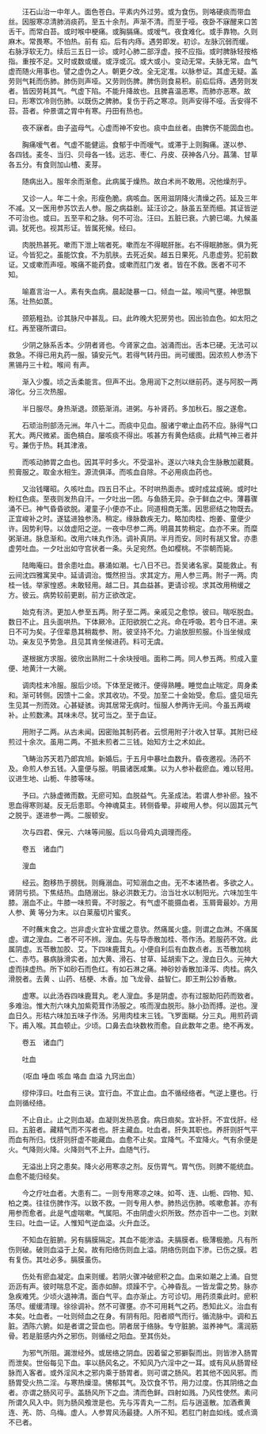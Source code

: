 <!-- { "loadSidebar": true } -->
　　汪石山治一中年人。面色苍白。平素内外过劳。或为食伤。则咯硬痰而带血丝。因服寒凉清肺消痰药。至五十余剂。声渐不清。而至于哑。夜卧不寐醒来口苦舌干。而常白苔。或时喉中梗痛。或胸膈痛。或嗳气。夜食难化。或手靠物。久则麻木。常畏寒。不怕热。前有 疝。后有内痔。遇劳即发。初诊。左脉沉弱而缓。右脉浮软无力。续后三五日一诊。或时心肺二部浮虚。按不应指。或时脾脉轻按格指。重按不足。又时或数或缓。或浮或沉。或大或小。变动无常。夫脉无常。血气虚而随火用事也。譬之虚伪之人。朝更夕改。全无定准。以脉参证。其虚无疑。盖劳则气耗而伤肺。肺伤则声哑。又劳则伤脾。脾伤则食易积。前疝后痔。遇劳则发者。皆因劳耗其气。气虚下陷。不能升降故也。且脾喜温恶寒。而肺亦恶寒。故曰。形寒饮冷则伤肺。以既伤之脾肺。复伤于药之寒凉。则声安得不哑。舌安得不苔。苔者。仲景谓之胃中有寒。丹田有热也。

　　夜不寐者。由子盗母气。心虚而神不安也。痰中血丝者。由脾伤不能固血也。

　　胸痛嗳气者。气虚不能健运。食郁于中而嗳气。或滞于上则胸痛。遂以参、 各四钱。麦冬、当归、贝母各一钱。远志、枣仁、丹皮、茯神各八分。菖蒲、甘草各五分。有食则加山楂、麦芽。

　　随病出入。服年余而渐愈。此病属于燥热。故白术尚不敢用。况他燥剂乎。

　　又诊一人。年二十余。形瘦色脆。病咳血。医用滋阴降火清燥之药。延及三年不减。又一医用参苏饮去人参。服之病益剧。延汪诊之。脉虽五至而细。其证皆逆不可治也。或曰。五至平和之脉。何不可治。汪曰。五脏已衰。六腑已竭。九候虽调。犹死也。视其形证。皆属死候。经曰。

　　肉脱热甚死。嗽而下泄上喘者死。嗽而左不得眠肝胀。右不得眠肺胀。俱为死证。今皆犯之。虽能饮食。不为肌肤。去死近矣。越五日果死。凡患虚劳。犯前数证。又或嗽而声哑。喉痛不能药食。或嗽而肛门发 者。皆在不救。医者不可不知。

　　喻嘉言治一人。素有失血病。晨起陡暴一口。倾血一盆。喉间气壅。神思飘荡。壮热如蒸。

　　颈筋粗劲。诊其脉尺中甚乱。曰。此昨晚大犯房劳也。因出验血色。如太阳之红。再至寝所谓曰。

　　少阴之脉系舌本。少阴者肾也。今肾家之血。汹涌而出。舌本已硬。无法可以救急。不得已用丸药一服。镇安元气。若得气转丹田。尚可缓图。因浓煎人参汤下黑锡丹三十粒。喉间 有声。

　　渐入少腹。顷之舌柔能言。但声不出。急用润下之剂以继前药。遂与阿胶一两溶化。分三次热服。

　　半日服尽。身热渐退。颈筋渐消。进粥。与补肾药。多加秋石。服之遂愈。

　　石顽治刑部汤元洲。年八十二。而痰中见血。服诸宁嗽止血药不应。脉得气口芤大。两尺微紧。面色槁白。屡咳痰不得出。咳甚方有黄色结痰。此精气神三者并亏。兼伤于热。耗其津液。

　　而咳动肺胃之血也。因其平时多火。不受温补。遂以六味丸合生脉散加葳蕤。煎膏服之。取金水相生。源流俱泽。而咳血自除。不必用痰血药也。

　　又治钱曙昭。久咳吐血。四五日不止。不时哄热面赤。或时成盆成碗。或时吐粉红色痰。至夜则发热自汗。一夕吐出一团。与鱼肠无异。杂于鲜血之中。薄暮骤涌不已。神气昏昏欲脱。灌童子小便亦不止。同道相商无策。因思瘀结之物既去。正宜峻补之时。遂猛进独参汤。稍定。缘脉数疾无力。略加肉桂、炮姜、童便少许。因势利导。以敛虚阳之逆。一夜中尽参二两。明晨其势稍定。血亦不来。而糜粥渐进。脉息渐和。改用六味丸作汤。调补真阴。半月而安。同时有胡又曾。亦患虚劳吐血。一夕吐出如守宫状者一条。头足宛然。色如樱桃。不崇朝而毙。

　　陆晦庵曰。昔余患吐血。暴涌如潮。七八日不已。吾吴诸名家。莫能救止。有云间沈四雅寓吴中。延请调治。慨然担当。求其定方。用人参三两。附子一两。肉桂一钱。举家惶惑。未敢轻用。越二日。其血益甚。更请诊视。求其改用稍缓之方。彼云。病势较前更剧。前方正欲改定。

　　始克有济。更加人参至五两。附子至二两。亲戚见之愈惊。彼曰。喘呕脱血。数日不止。且头面哄热。下体厥冷。正阳欲脱亡之兆。命在呼吸。若今日不进。来日不可为矣。子侄辈恳其稍裁参、附。彼坚持不允。力谕放胆煎服。仆当坐候成功。亲友见予势急。且见其肯坐候进药。料可无虞。

　　遂根据方求服。彼欣出熟附二十余块授咀。面称二两。同人参五两。煎成入童便、地黄汁一大碗。

　　调肉桂末冷服。服后少顷。下体至足微汗。便得熟睡。睡觉血止喘定。周身柔和。渐可转侧。因馈十二金。求其收功。不受。加至二十金始受。愈后。盛见垣先生见其一剂而效。心甚疑骇。询其居常无病时。恒服人参两许无间。今虽五两峻补。止煎数沸。其味未尽。犹可当之。至于血证。

　　用附子二两。从古未闻。因密贻其制药者。云惯用附子汁收入甘草。其附已经煎过十余次。虽用二两。不抵未煎者二三钱。始知方士之术如此。

　　飞畴治苏天若乃郎宾旭。新婚后。于五月中暴吐血数升。昏夜邀视。汤药不及。命煎人参五钱。入童便与服。明晨诸医咸集。以为人参补截瘀血。难以轻用。议进生地、山栀、牛膝等味。

　　予曰。六脉虚微而数。无瘀可知。血脱益气。先圣成法。若谓人参补瘀。独不思血得寒则凝。反无后患耶。今神魂莫主。转侧昏晕。非峻用人参。何以固其元气之脱乎。遂进参一两。二服顿安。

　　次与四君、保元、六味等间服。后以乌骨鸡丸调理而痊。

　　卷五　诸血门

　　溲血

　　经云。胞移热于膀胱。则癃溺血。可知溺血之由。无不本诸热者。多欲之人。肾阴亏损。下焦结热。血随溺出。脉必洪数无力。治当壮水以制阳光。六味加生牛膝。溺血不止。牛膝一味煎膏。不时服之。有气虚不能摄血者。玉屑膏最妙。方用人参、黄 等分为末。以白莱菔切片蜜炙。

　　不时蘸末食之。岂非虚火宜补宜缓之意欤。然痛属火盛。则谓之血淋。不痛属虚。谓之溲血。二者不可不辨。溲血。先与导赤散加桂、苓作汤。若服药不效。此属阴虚。五苓散加胶、艾。下四味鹿茸丸。小便自利后有血数点者。五苓散加桃仁、赤芍。暴病脉滑实者。加大黄、滑石、甘草、延胡索下之。溲血日久。元神大虚而挟虚热。所下如砂石而色红。有如石淋之痛。神砂妙香散加泽泻、肉桂。病久滑脱者。去黄 、山药、桔梗、木香。加 飞龙骨、益智仁。即王荆公妙香散。

　　虚寒。以此汤吞四味鹿茸丸。老人溲血。多是阴虚。亦有过服助阳药而致者。多难治。惟大剂六味丸加紫菀茸作汤服之。咳而溲血脱形。脉小劲而搏。逆也。溲血日久。形枯六味加五味子作汤。另用肉桂末三钱。飞罗面糊。分三丸。用煎药调下。甫入喉。其血顿止。少顷。口鼻去血块数枚而愈。自此数年之患。绝不再发。

　　卷五　诸血门

　　吐血

　　（呕血 唾血 咳血 咯血 血溢 九窍出血）

　　缪仲淳曰。吐血有三诀。宜行血。不宜止血。血不循经络者。气逆上壅也。行血则循经络。

　　不止自止。止之则血凝。血凝则发热恶食。病日痼矣。宜补肝。不宜伐肝。经曰。五脏者。藏精气而不泻者也。肝主藏血。吐血者。肝失其职也。养肝则肝气平而血有所归。伐肝则肝虚不能藏血。血愈不止矣。宜降气。不宜降火。气有余便是火。气降则火降。火降则气不上升。血随气行。

　　无溢出上窍之患矣。降火必用寒凉之剂。反伤胃气。胃气伤。则脾不能统血。血愈不能归经矣。

　　今之疗吐血者。大患有二。一则专用寒凉之味。如芩、连、山栀、四物、知、柏之类。往往伤脾作泻。以致不救。一则专用人参。肺热远伤肺。咳嗽愈甚。亦有用参而愈者。此是气虚喘嗽。气属阳。不由阴虚火炽所致。然亦百中一二也。刘默生曰。吐血一证。人惟知气逆血溢。火升血泛。

　　不知血在脏腑。另有膈膜隔定。其血不能渗溢。夫膈膜者。极薄极脆。凡有所伤则破。破则血溢于上矣。故有阳络伤则血上溢。阴络伤则血下渗。已伤之膜。若有复伤。其吐必多。膈膜虽伤。

　　伤处有瘀血凝定。血来则缓。若阴火骤冲破瘀积之血。血来如潮之上涌。自觉沥沥有声。彼时喘息不定。面赤如醉。烦躁不宁。心神昏乱。一皆龙雷之势。脉亦急疾难凭。少顷火退神清。面白气平。血亦渐止。方可诊切。用药须乘此时。瘀积荡尽。缓缓清理。徐徐调补。然不可骤壅。亦不可用耗气之药。悉知此义。治血有本矣。吐血者。一吐则倾血之在身。有阴有阳。阳者顺气而行。循流脉中。调和五脏。洒陈六腑。如是者谓之营血也。阴者居于络脉。专守脏腑。滋养神气。濡润筋骨。若是脏感内外之邪伤。则循经之阳血。至其伤处。

　　为邪气所阻。漏泄经外。或居络之阴血。因着留之邪擗裂而出。则皆渗入肠胃而泄矣。世俗每见下血。率以肠风名之。不知风乃六淫中之一耳。或有风从肠胃经脉而入客者。或外淫风木之邪内乘于肠胃者。则可谓之肠风。若其他不因风邪。而肠胃受火热二淫。与寒热燥湿。怫郁其气。及饮食不节。用力过度。伤其阴络之血者。亦谓之肠风可乎。盖肠风所下之血。清而色鲜。四射如溅。乃风性使然。素问所谓久风入中。则为肠风飧泄是也。先与泻青丸一二剂。后与逍遥散。加酒煮黄连、羌、防、乌梅。虚人。人参胃风汤最捷。人所不知。若肛门射血如线。或点滴不已者。

